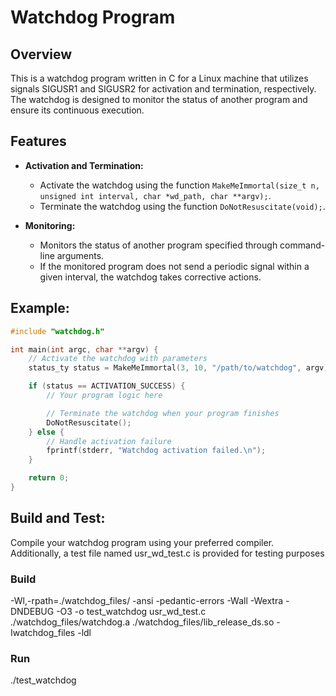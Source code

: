 # Watchdog Program

## Overview

This is a watchdog program written in C for a Linux machine that utilizes signals SIGUSR1 and SIGUSR2 for activation and termination, respectively. The watchdog is designed to monitor the status of another program and ensure its continuous execution.

## Features

- **Activation and Termination:**
  - Activate the watchdog using the function `MakeMeImmortal(size_t n, unsigned int interval, char *wd_path, char **argv);`.
  - Terminate the watchdog using the function `DoNotResuscitate(void);`.

- **Monitoring:**
  - Monitors the status of another program specified through command-line arguments.
  - If the monitored program does not send a periodic signal within a given interval, the watchdog takes corrective actions.

## Example:
```c
#include "watchdog.h" 

int main(int argc, char **argv) {
    // Activate the watchdog with parameters
    status_ty status = MakeMeImmortal(3, 10, "/path/to/watchdog", argv);

    if (status == ACTIVATION_SUCCESS) {
        // Your program logic here

        // Terminate the watchdog when your program finishes
        DoNotResuscitate();
    } else {
        // Handle activation failure
        fprintf(stderr, "Watchdog activation failed.\n");
    }

    return 0;
}

```

## Build and Test:
Compile your watchdog program using your preferred compiler. Additionally, 
a test file named usr_wd_test.c is provided for testing purposes
### Build
-Wl,-rpath=./watchdog_files/ -ansi -pedantic-errors -Wall -Wextra -DNDEBUG -O3 -o test_watchdog usr_wd_test.c ./watchdog_files/watchdog.a ./watchdog_files/lib_release_ds.so -Iwatchdog_files -ldl

### Run
./test_watchdog

